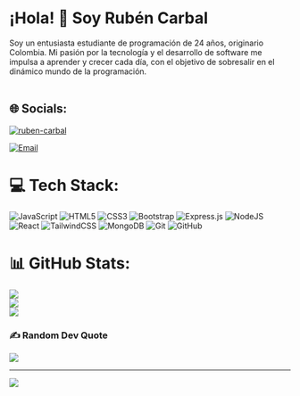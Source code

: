 # ¡Hola! 👋 Soy Rubén Carbal
Soy un entusiasta estudiante de programación de 24 años, originario Colombia. Mi pasión por la tecnología y el desarrollo de software me impulsa a aprender y crecer cada día, con el objetivo de sobresalir en el dinámico mundo de la programación.<br><br>

## 🌐 Socials:
[![ruben-carbal](https://img.shields.io/badge/LinkedIn-%230077B5.svg?logo=linkedin&logoColor=white)](https://linkedin.com/in/ruben-carbal)

[![Email](https://img.shields.io/badge/Email-D14836?logo=gmail&logoColor=white)](mailto:rubencarbal12@gmail.com) 

# 💻 Tech Stack:
![JavaScript](https://img.shields.io/badge/javascript-%23323330.svg?style=for-the-badge&logo=javascript&logoColor=%23F7DF1E) ![HTML5](https://img.shields.io/badge/html5-%23E34F26.svg?style=for-the-badge&logo=html5&logoColor=white) ![CSS3](https://img.shields.io/badge/css3-%231572B6.svg?style=for-the-badge&logo=css3&logoColor=white) ![Bootstrap](https://img.shields.io/badge/bootstrap-%238511FA.svg?style=for-the-badge&logo=bootstrap&logoColor=white) ![Express.js](https://img.shields.io/badge/express.js-%23404d59.svg?style=for-the-badge&logo=express&logoColor=%2361DAFB) ![NodeJS](https://img.shields.io/badge/node.js-6DA55F?style=for-the-badge&logo=node.js&logoColor=white) ![React](https://img.shields.io/badge/react-%2320232a.svg?style=for-the-badge&logo=react&logoColor=%2361DAFB) ![TailwindCSS](https://img.shields.io/badge/tailwindcss-%2338B2AC.svg?style=for-the-badge&logo=tailwind-css&logoColor=white) ![MongoDB](https://img.shields.io/badge/MongoDB-%234ea94b.svg?style=for-the-badge&logo=mongodb&logoColor=white) ![Git](https://img.shields.io/badge/git-%23F05033.svg?style=for-the-badge&logo=git&logoColor=white) ![GitHub](https://img.shields.io/badge/github-%23121011.svg?style=for-the-badge&logo=github&logoColor=white)
# 📊 GitHub Stats:
![](https://github-readme-stats.vercel.app/api?username=ruben-carbal&theme=merko&hide_border=true&include_all_commits=true&count_private=true)<br/>
![](https://github-readme-streak-stats.herokuapp.com/?user=ruben-carbal&theme=merko&hide_border=true)<br/>
![](https://github-readme-stats.vercel.app/api/top-langs/?username=ruben-carbal&theme=merko&hide_border=true&include_all_commits=true&count_private=true&layout=compact)

### ✍️ Random Dev Quote
![](https://quotes-github-readme.vercel.app/api?type=horizontal&theme=dark)

---
[![](https://visitcount.itsvg.in/api?id=ruben-carbal&icon=0&color=12)](https://visitcount.itsvg.in)
